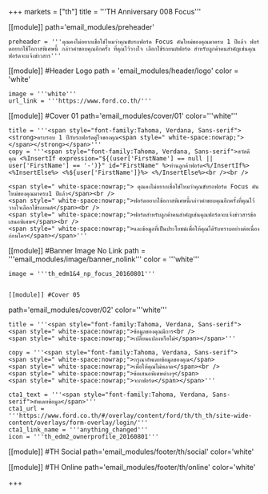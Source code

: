 +++
markets = ["th"]
title = '''TH Anniversary 008 Focus'''

[[module]]
path='email_modules/preheader'

	preheader = '''คุณคงไม่อยากเชื่อใช่ไหมว่าคุณขับรถฟอร์ด Focus คันใหม่ของคุณมาครบ 1 ปีแล้ว ฟอร์ดอยากใช้โอกาสพิเศษนี้ กล่าวคำขอบคุณอีกครั้ง ที่คุณไว้วางใจ เลือกใช้รถยนต์ฟอร์ด สำหรับลูกค้าคนสำคัญเช่นคุณ ฟอร์ดจะแจ้งข่าวสาร'''

[[module]] #Header Logo
path = 'email_modules/header/logo'
color = 'white'

	image = '''white'''
	url_link = '''https://www.ford.co.th/'''

[[module]] #Cover 01
path='email_modules/cover/01'
color='''white'''
 
	title = '''<span style="font-family:Tahoma, Verdana, Sans-serif"><strong>ครบรอบ 1 ปีกับรถฟอร์ดคู่ใจของคุณ<span style=" white-space:nowrap;"></span></strong></span>'''
	copy = '''<span style="font-family:Tahoma, Verdana, Sans-serif">สวัสดี คุณ <%InsertIf expression="${(user['FirstName'] == null || user['FirstName'] == '-')}" id="FirstName" %>ท่านลูกค้าฟอร์ด<%/InsertIf%> <%InsertElse%> <%${user['FirstName']}%> <%/InsertElse%><br /><br />
    
    <span style=" white-space:nowrap;"> คุณคงไม่อยากเชื่อใช่ไหมว่าคุณขับรถฟอร์ด Focus คันใหม่ของคุณมาครบ1 ปีแล้ว</span><br />
    <span style=" white-space:nowrap;">ฟอร์ดอยากใช้อกาสพิเศษนี้กล่าวคำขอบคุณอีกครั้งที่คุณไว้วางใจเลือกใช้รถยนต์</span><br />
    <span style=" white-space:nowrap;">ฟอร์ดสำหรับลูกค้าคนสำคัญเช่นคุณฟอร์ดจะแจ้งข่าวสารข้อเสนอพิเศษ</span><br />
    <span style=" white-space:nowrap;">และข้อมูลที่เป็นประโยชน์เพื่อให้คุณได้รับทราบอย่างต่อเนื่องก่อนใคร</span></span>'''

[[module]] #Banner Image No Link
path = '''email_modules/image/banner_nolink'''
color = '''white'''

	image = '''th_edm1&4_np_focus_20160801'''


	[[module]] #Cover 05
path='email_modules/cover/02'
color='''white'''

	title = '''<span style="font-family:Tahoma, Verdana, Sans-serif">
	<span style=" white-space:nowrap;">ข้อมูลของคุณมีการ<br />
	<span style=" white-space:nowrap;">เปลี่ยนแปลงหรือไม่</span></span>'''

	copy = '''<span style="font-family:Tahoma, Verdana, Sans-serif">
	<span style=" white-space:nowrap;">กรุณาอัพเดทข้อมูลของคุณ</span>
	<span style=" white-space:nowrap;">เพื่อให้คุณไม่พลาด</span><br />
	<span style=" white-space:nowrap;">ข้อเสนอพิเศษต่างๆ</span>
	<span style=" white-space:nowrap;">จากฟอร์ด</span></span>'''

	cta1_text = '''<span style="font-family:Tahoma, Verdana, Sans-serif">อัพเดทข้อมูล</span>'''
	cta1_url = '''https://www.ford.co.th/#/overlay/content/ford/th/th_th/site-wide-content/overlays/form-overlay/login/'''
	cta1_link_name = '''anything_changed'''
	icon = '''th_edm2_ownerprofile_20160801'''


[[module]] #TH Social
path='email_modules/footer/th/social'
color='white'

[[module]] #TH Online
path='email_modules/footer/th/online'
color='white'

+++